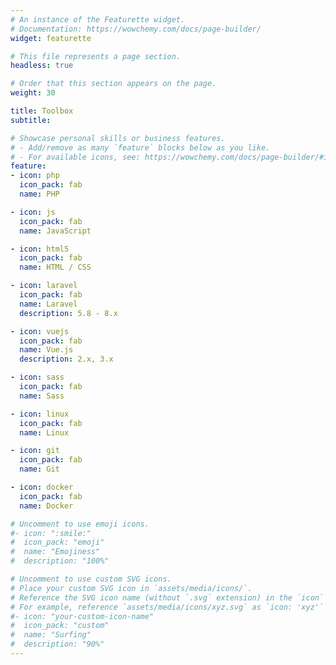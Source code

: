```yaml
---
# An instance of the Featurette widget.
# Documentation: https://wowchemy.com/docs/page-builder/
widget: featurette

# This file represents a page section.
headless: true

# Order that this section appears on the page.
weight: 30

title: Toolbox
subtitle:

# Showcase personal skills or business features.
# - Add/remove as many `feature` blocks below as you like.
# - For available icons, see: https://wowchemy.com/docs/page-builder/#icons
feature:
- icon: php
  icon_pack: fab
  name: PHP

- icon: js
  icon_pack: fab
  name: JavaScript

- icon: html5
  icon_pack: fab
  name: HTML / CSS

- icon: laravel
  icon_pack: fab
  name: Laravel
  description: 5.8 - 8.x

- icon: vuejs
  icon_pack: fab
  name: Vue.js
  description: 2.x, 3.x

- icon: sass
  icon_pack: fab
  name: Sass

- icon: linux
  icon_pack: fab
  name: Linux

- icon: git
  icon_pack: fab
  name: Git

- icon: docker
  icon_pack: fab
  name: Docker

# Uncomment to use emoji icons.
#- icon: ":smile:"
#  icon_pack: "emoji"
#  name: "Emojiness"
#  description: "100%"  

# Uncomment to use custom SVG icons.
# Place your custom SVG icon in `assets/media/icons/`.
# Reference the SVG icon name (without `.svg` extension) in the `icon` field.
# For example, reference `assets/media/icons/xyz.svg` as `icon: 'xyz'`
#- icon: "your-custom-icon-name"
#  icon_pack: "custom"
#  name: "Surfing"
#  description: "90%"
---
```

